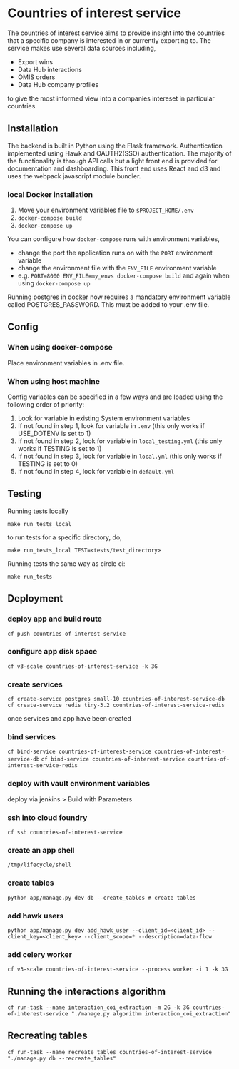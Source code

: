 # Countries of interest service
The countries of interest service aims to provide insight into the countries that a specific company is interested in or currently exporting to. The service makes use several data sources including,

* Export wins
* Data Hub interactions
* OMIS orders
* Data Hub company profiles

to give the most informed view into a companies intereset in particular countries.

## Installation
The backend is built in Python using the Flask framework. Authentication implemented using Hawk and OAUTH2(SSO) authentication. The majority of the functionality is through API calls but a light front end is provided for documentation and dashboarding. This front end uses React and d3 and uses the webpack javascript module bundler.

### local Docker installation
1. Move your environment variables file to `$PROJECT_HOME/.env`
2. `docker-compose build`
3. `docker-compose up`

You can configure how `docker-compose` runs with environment variables,
* change the port the application runs on with the `PORT` environment variable
* change the environment file with the `ENV_FILE` environment variable
* e.g. `PORT=8000 ENV_FILE=my_envs docker-compose build` and again when using `docker-compose up`

Running postgres in docker now requires a mandatory environment variable called POSTGRES_PASSWORD. This must be added to your .env file.

## Config

### When using docker-compose
Place environment variables in .env file.

### When using host machine
Config variables can be specified in a few ways and are loaded using the following order of priority:

1. Look for variable in existing System environment variables
2. If not found in step 1, look for variable in `.env` (this only works if USE_DOTENV is set to 1)
3. If not found in step 2, look for variable in `local_testing.yml` (this only works if TESTING is set to 1)
4. If not found in step 3, look for variable in `local.yml` (this only works if TESTING is set to 0)
5. If not found in step 4, look for variable in `default.yml`

## Testing

Running tests locally

`make run_tests_local`

to run tests for a specific directory, do,

`make run_tests_local TEST=<tests/test_directory>`

Running tests the same way as circle ci:

`make run_tests`

## Deployment

### deploy app and build route
`cf push countries-of-interest-service`

### configure app disk space
`cf v3-scale countries-of-interest-service -k 3G`

### create services
`cf create-service postgres small-10 countries-of-interest-service-db`
`cf create-service redis tiny-3.2 countries-of-interest-service-redis`

once services and app have been created

### bind services
`cf bind-service countries-of-interest-service countries-of-interest-service-db`
`cf bind-service countries-of-interest-service countries-of-interest-service-redis`

### deploy with vault environment variables
deploy via jenkins > Build with Parameters

### ssh into cloud foundry
`cf ssh countries-of-interest-service`

### create an app shell
`/tmp/lifecycle/shell`

### create tables
`python app/manage.py dev db --create_tables # create tables`

### add hawk users
`python app/manage.py dev add_hawk_user --client_id=<client_id> --client_key=<client_key> --client_scope=* --description=data-flow`

### add celery worker
`cf v3-scale countries-of-interest-service --process worker -i 1 -k 3G`

## Running the interactions algorithm
`cf run-task --name interaction_coi_extraction -m 2G -k 3G countries-of-interest-service "./manage.py algorithm interaction_coi_extraction"`

## Recreating tables
`cf run-task --name recreate_tables countries-of-interest-service "./manage.py db --recreate_tables"`
